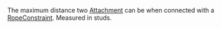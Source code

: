 The maximum distance two [Attachment](https://developer.roblox.com/en-us/api-reference/class/Attachment) can be when connected with a [RopeConstraint](https://developer.roblox.com/en-us/api-reference/class/RopeConstraint). Measured in studs.